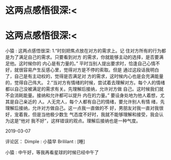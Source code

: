 # 这两点感悟很深:<

# 这两点感悟很深:<

小猿 : 这两点感悟很深: 1.“时刻把焦点放在对方的需求上。记 住对方所有的行为都是为了满足自己的需求。只要看到对方 的需求，你就能够主动的选择，是否要满足他。这时候你的 内心是有力量的。” 平时当别人提出要求时，恰逢自己心情不 好，就很容易产生反感心里，觉得对方是不停的索取。但是 通过这段话我明白了，自己是有主动权的，觉得是否满足对 方的需求，这时候内心也是会充满能量的，觉得自己伟大。 2.“当对方有情绪的时候，尝试着去理解对方。每个人的情绪 都以自己没被满足的需求有关。先理解后接纳，允许对方做 自己。这时候我们就不会消耗能量。接纳和允许都可以提升 内在的力量。” 要设身处地为他人着想，尤其是自己亲近的 人。人无完人，每个人都有自己的情绪，要允许别人有情 绪，先理解后接纳，允许对方做自己。这一点我一直做的不 好，男朋友对我一直对我很好，宠着我，但是当他极少数生 气态度不好时，我就不能够理解和接受，我会认为这是“他对 我不好”，这样错误的观点。理解后接纳也是一种气度。

2019-03-07

评论区： Dimple : 小猿早 Brililant : [睡]

小猿 : 中午好，等我再看星球的时候已经中午了